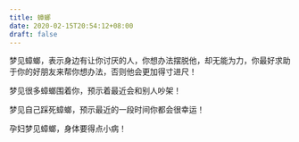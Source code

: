 ```yaml
---
title: 蟑螂
date: 2020-02-15T20:54:12+08:00
draft: false
---
```


梦见蟑螂，表示身边有让你讨厌的人，你想办法摆脱他，却无能为力，你最好求助于你的好朋友来帮你想办法，否则他会更加得寸进尺！

梦见很多蟑螂围着你，预示着最近会和别人吵架！

梦见自己踩死蟑螂，预示最近的一段时间你都会很幸运！

孕妇梦见蟑螂，身体要得点小病！